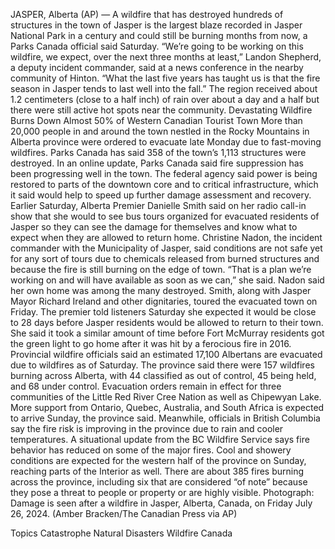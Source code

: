 JASPER, Alberta (AP) — A wildfire that has destroyed hundreds of structures in the town of Jasper is the largest blaze recorded in Jasper National Park in a century and could still be burning months from now, a Parks Canada official said Saturday.
“We’re going to be working on this wildfire, we expect, over the next three months at least,” Landon Shepherd, a deputy incident commander, said at a news conference in the nearby community of Hinton. “What the last five years has taught us is that the fire season in Jasper tends to last well into the fall.”
The region received about 1.2 centimeters (close to a half inch) of rain over about a day and a half but there were still active hot spots near the community.
Devastating Wildfire Burns Down Almost 50% of Western Canadian Tourist Town
More than 20,000 people in and around the town nestled in the Rocky Mountains in Alberta province were ordered to evacuate late Monday due to fast-moving wildfires. Parks Canada has said 358 of the town’s 1,113 structures were destroyed.
In an online update, Parks Canada said fire suppression has been progressing well in the town.
The federal agency said power is being restored to parts of the downtown core and to critical infrastructure, which it said would help to speed up further damage assessment and recovery.
Earlier Saturday, Alberta Premier Danielle Smith said on her radio call-in show that she would to see bus tours organized for evacuated residents of Jasper so they can see the damage for themselves and know what to expect when they are allowed to return home.
Christine Nadon, the incident commander with the Municipality of Jasper, said conditions are not safe yet for any sort of tours due to chemicals released from burned structures and because the fire is still burning on the edge of town.
“That is a plan we’re working on and will have available as soon as we can,” she said.
Nadon said her own home was among the many destroyed.
Smith, along with Jasper Mayor Richard Ireland and other dignitaries, toured the evacuated town on Friday.
The premier told listeners Saturday she expected it would be close to 28 days before Jasper residents would be allowed to return to their town. She said it took a similar amount of time before Fort McMurray residents got the green light to go home after it was hit by a ferocious fire in 2016.
Provincial wildfire officials said an estimated 17,100 Albertans are evacuated due to wildfires as of Saturday.
The province said there were 157 wildfires burning across Alberta, with 44 classified as out of control, 45 being held, and 68 under control.
Evacuation orders remain in effect for three communities of the Little Red River Cree Nation as well as Chipewyan Lake.
More support from Ontario, Quebec, Australia, and South Africa is expected to arrive Sunday, the province said.
Meanwhile, officials in British Columbia say the fire risk is improving in the province due to rain and cooler temperatures.
A situational update from the BC Wildfire Service says fire behavior has reduced on some of the major fires. Cool and showery conditions are expected for the western half of the province on Sunday, reaching parts of the Interior as well.
There are about 385 fires burning across the province, including six that are considered “of note” because they pose a threat to people or property or are highly visible.
Photograph: Damage is seen after a wildfire in Jasper, Alberta, Canada, on Friday July 26, 2024. (Amber Bracken/The Canadian Press via AP)

Topics
Catastrophe
Natural Disasters
Wildfire
Canada
